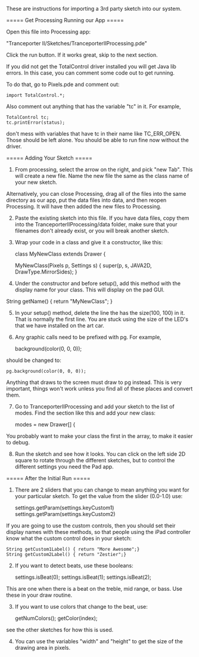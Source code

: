 These are instructions for importing a 3rd party sketch into our system. 

===== Get Processing Running our App =====

Open this file into Processing app: 

"Tranceporter II/Sketches/TranceporterIIProcessing.pde"

Click the run button. If it works great, skip to the next section. 

If you did not get the TotalControl driver installed you will get Java lib
errors. In this case, you can comment some code out to get running. 

To do that, go to Pixels.pde and comment out:

	import TotalControl.*;

Also comment out anything that has the variable "tc" in it. 
For example, 

	TotalControl tc; 
	tc.printError(status); 

don't mess with variables that have tc in their name like 
TC_ERR_OPEN. Those should be left alone. You should be able to run
fine now without the driver. 

===== Adding Your Sketch =====

1) From processing, select the arrow on the right, and pick "new Tab". 
This will create a new file. Name the new file the same as the class 
name of your new sketch. 

Alternatively, you can close Processing, drag all of the files into 
the same directory as our app, put the data files into data, and then 
reopen Processing. It will have then added the new files to Processing. 

2) Paste the existing sketch into this file. 
If you have data files, copy them into the TranceporterIIProcessing/data 
folder, make sure that your filenames don't already exist, or you will 
break another sketch. 

3) Wrap your code in a class and give it a constructor, like this: 

    class MyNewClass extends Drawer {

    MyNewClass(Pixels p, Settings s) {
      super(p, s, JAVA2D, DrawType.MirrorSides);
    }

4) Under the constructor and before setup(), add this method with the 
display name for your class. This will display on the pad  GUI. 

  String getName() { return "MyNewClass"; }

5) In your setup() method, delete the line the has the size(100, 100) in it.
That is normally the first line. You are stuck using the size of the 
LED's that we have installed on the art car. 

6) Any graphic calls need to be prefixed with pg.  For example,       
	
	background(color(0, 0, 0));

should be changed to: 

	pg.background(color(0, 0, 0));

Anything that draws to the screen must draw to pg instead. This is
very important, things won't work unless you find all of these places
and convert them. 

7) Go to TranceporterIIProcessing and add your sketch to the list of 
modes. Find the section like this and add your new class: 

    modes = new Drawer[] {

You probably want to make your class the first in the array, to make 
it easier to debug. 

8) Run the sketch and see how it looks. You can click on the 
left side 2D square to rotate through the different sketches, 
but to control the different settings you need the Pad app. 

===== After the Initial Run =====

1) There are 2 sliders that you can change to mean anything you want 
for your particular sketch. To get the value from the slider (0.0-1.0) 
use:
 	
 	settings.getParam(settings.keyCustom1)
 	settings.getParam(settings.keyCustom2)


If you are going to use the custom controls, then you should set 
their display names with these methods, so that people using the 
iPad controller know what the custom control does in your sketch: 

	String getCustom1Label() { return "More Awesome";}
 	String getCustom2Label() { return "Zestier";}
 	
 
2) If you want to detect beats, use these booleans: 

	settings.isBeat(0);
	settings.isBeat(1);
	settings.isBeat(2);

This are one when there is a beat on the treble, mid range, or bass. 
Use these in your draw routine.

3) If you want to use colors that change to the beat, use: 

	getNumColors();
	getColor(index);

see the other sketches for how this is used. 

4) You can use the variables "width" and "height" to get the size 
of the drawing area in pixels. 



